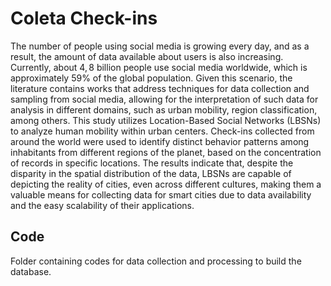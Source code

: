 # Coleta Check-ins

The number of people using social media is growing every day, and as a result, the amount of data available about users is also increasing. Currently, about $4,8$ billion people use social media worldwide, which is approximately $59$\% of the global population. Given this scenario, the literature contains works that address techniques for data collection and sampling from social media, allowing for the interpretation of such data for analysis in different domains, such as urban mobility, region classification, among others. This study utilizes Location-Based Social Networks (LBSNs) to analyze human mobility within urban centers. Check-ins collected from around the world were used to identify distinct behavior patterns among inhabitants from different regions of the planet, based on the concentration of records in specific locations. The results indicate that, despite the disparity in the spatial distribution of the data, LBSNs are capable of depicting the reality of cities, even across different cultures, making them a valuable means for collecting data for smart cities due to data availability and the easy scalability of their applications.

## Code

Folder containing codes for data collection and processing to build the database.
